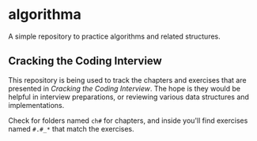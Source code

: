# algorithma

A simple repository to practice algorithms and related structures.

## Cracking the Coding Interview

This repository is being used to track the chapters and exercises that are presented in _Cracking the Coding Interview_. The hope is they would be helpful in interview preparations, or reviewing various data structures and implementations.

Check for folders named `ch#` for chapters, and inside you'll find exercises named `#.#_*` that match the exercises.
